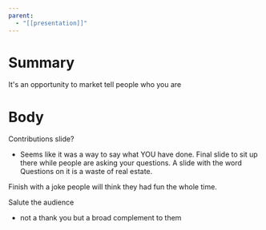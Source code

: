 ```yaml
---
parent:
  - "[[presentation]]"
---
```

# Summary 
It's an opportunity to market tell people who you are
# Body
Contributions slide? 
- Seems like it was a way to say what YOU have done. Final slide to sit up there while people are asking your questions. A slide with the word Questions on it is a waste of real estate. 

Finish with a joke people will think they had fun the whole time. 

Salute the audience
- not a thank you but a broad complement to them 